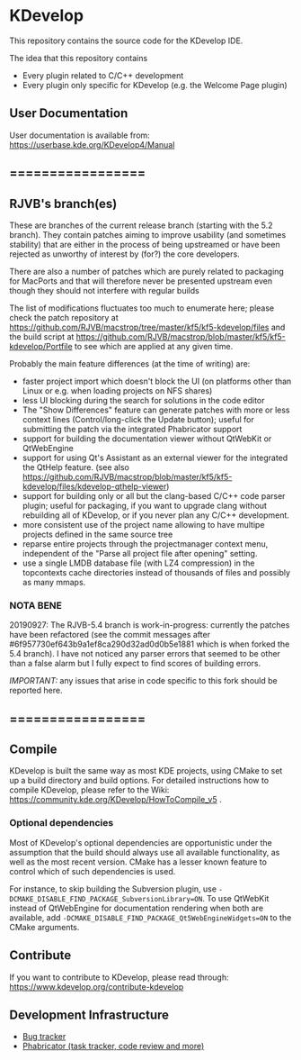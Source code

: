 # KDevelop

This repository contains the source code for the KDevelop IDE.

The idea that this repository contains
- Every plugin related to C/C++ development
- Every plugin only specific for KDevelop (e.g. the Welcome Page plugin)

## User Documentation

User documentation is available from:
https://userbase.kde.org/KDevelop4/Manual

## =================
## RJVB's branch(es)

These are branches of the current release branch (starting with the 5.2 branch).
They contain patches aiming to improve usability (and sometimes stability) that are either in the process
of being upstreamed or have been rejected as unworthy of interest by (for?) the core developers.

There are also a number of patches which are purely related to packaging for MacPorts and that will
therefore never be presented upstream even though they should not interfere with regular builds

The list of modifications fluctuates too much to enumerate here; please check the patch repository
at https://github.com/RJVB/macstrop/tree/master/kf5/kf5-kdevelop/files and the build script at
https://github.com/RJVB/macstrop/blob/master/kf5/kf5-kdevelop/Portfile to see which are applied at
any given time.

Probably the main feature differences (at the time of writing) are:
- faster project import which doesn't block the UI (on platforms other than Linux or e.g. when loading projects on NFS shares)
- less UI blocking during the search for solutions in the code editor
- The "Show Differences" feature can generate patches with more or less context lines (Control/long-click the
  Update button); useful for submitting the patch via the integrated Phabricator support
- support for building the documentation viewer without QtWebKit or QtWebEngine
- support for using Qt's Assistant as an external viewer for the integrated the QtHelp feature.
  (see also https://github.com/RJVB/macstrop/blob/master/kf5/kf5-kdevelop/files/kdevelop-qthelp-viewer)
- support for building only or all but the clang-based C/C++ code parser plugin; useful for packaging, if
  you want to upgrade clang without rebuilding all of KDevelop, or if you never plan any C/C++ development.
- more consistent use of the project name allowing to have multipe projects defined in the same source tree
- reparse entire projects through the projectmanager context menu, independent of the "Parse all project file after opening" setting.
- use a single LMDB database file (with LZ4 compression) in the topcontexts cache directories instead of thousands of
  files and possibly as many mmaps.

### NOTA BENE
20190927:
The RJVB-5.4 branch is work-in-progress: currently the patches have been refactored (see the commit
messages after #6f957730ef643b9a1ef8ca290d32ad0d0b5e1881 which is when forked the 5.4 branch). I
have not noticed any parser errors that seemed to be other than a false alarm but I fully expect to
find scores of building errors.

*IMPORTANT:* any issues that arise in code specific to this fork should be reported here.
## =================

## Compile

KDevelop is built the same way as most KDE projects, using CMake to set up a build directory and build options.
For detailed instructions how to compile KDevelop, please refer to the Wiki:
https://community.kde.org/KDevelop/HowToCompile_v5 .

### Optional dependencies

Most of KDevelop's optional dependencies are opportunistic under the assumption that the build should
always use all available functionality, as well as the most recent version. CMake has a lesser known feature
to control which of such dependencies is used.

For instance, to skip building the Subversion plugin, use
`-DCMAKE_DISABLE_FIND_PACKAGE_SubversionLibrary=ON`. To use QtWebKit instead of QtWebEngine for
documentation rendering when both are available, add `-DCMAKE_DISABLE_FIND_PACKAGE_Qt5WebEngineWidgets=ON` to
the CMake arguments.

## Contribute

If you want to contribute to KDevelop, please read through:
https://www.kdevelop.org/contribute-kdevelop

## Development Infrastructure
- [Bug tracker](https://bugs.kde.org/buglist.cgi?bug_status=UNCONFIRMED&bug_status=CONFIRMED&bug_status=ASSIGNED&bug_status=REOPENED&list_id=1408918&product=kdevelop&query_format=advanced)
- [Phabricator (task tracker, code review and more)](https://phabricator.kde.org/dashboard/view/8/?)
